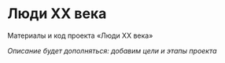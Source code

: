 # Люди XX века
Материалы и код проекта «Люди XX века»

*Описание будет дополняться: добавим цели и этапы проекта*

